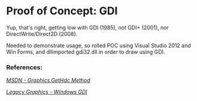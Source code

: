 # Proof of Concept: GDI

Yup, that's right, getting low with GDI (1985), not GDI+ (2001), nor DirectWrite/Direct2D (2008). 

Needed to demonstrate usage, so rolled POC using Visual Studio 2012 and Win Forms, and dllimported gdi32.dll in order to draw using GDI.

### References:

[*MSDN - Graphics.GetHdc Method*](http://msdn.microsoft.com/en-us/library/9z5820hw(v=vs.110).aspx)

[*Legacy Graphics - Windows GDI*](http://msdn.microsoft.com/en-us/library/windows/desktop/dd145203(v=vs.85).aspx)

